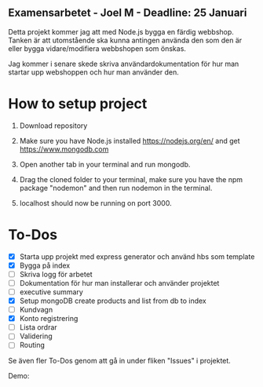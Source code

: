 ## Examensarbetet - Joel M - Deadline: 25 Januari

Detta projekt kommer jag att med Node.js bygga en färdig webbshop. Tanken är att utomstående ska kunna antingen använda den som den är eller bygga vidare/modifiera webbshopen som önskas. 

Jag kommer i senare skede skriva användardokumentation för hur man startar upp webshoppen och hur man använder den. 


# How to setup project

1. Download repository

2. Make sure you have Node.js installed https://nodejs.org/en/ and get https://www.mongodb.com 

3. Open another tab in your terminal and run mongodb.

4. Drag the cloned folder to your terminal, make sure you have the npm package "nodemon" and then run nodemon in the terminal.

5. localhost should now be running on port 3000.


# To-Dos

- [X] Starta upp projekt med express generator och använd hbs som template
- [X] Bygga på index
- [ ] Skriva logg för arbetet
- [ ] Dokumentation för hur man installerar och använder projektet
- [ ] executive summary
- [X] Setup mongoDB create products and list from db to index
- [ ] Kundvagn
- [X] Konto registrering
- [ ] Lista ordrar
- [ ] Validering
- [ ] Routing

Se även fler To-Dos genom att gå in under fliken "Issues" i projektet. 

Demo:
